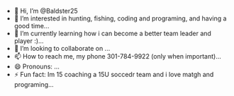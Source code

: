 - 👋 Hi, I’m @Baldster25
- 👀 I’m interested in hunting, fishing, coding and programing, and having a good time...
- 🌱 I’m currently learning how i can become a better team leader and player :)...
- 💞️ I’m looking to collaborate on ...
- 📫 How to reach me, my phone 301-784-9922 (only when important)...
- 😄 Pronouns: ...
- ⚡ Fun fact: Im 15 coaching a 15U soccedr team and i love matgh and programing...

<!---
Baldster25/Baldster25 is a ✨ special ✨ repository because its `README.md` (this file) appears on your GitHub profile.
You can click the Preview link to take a look at your changes.
--->
